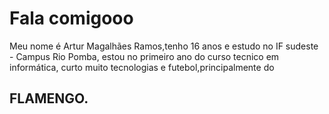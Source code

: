 # Fala comigooo
Meu nome é Artur Magalhães Ramos,tenho 16 anos e estudo no IF sudeste - Campus Rio Pomba, estou no primeiro ano do curso tecnico em informática, curto muito tecnologias e futebol,principalmente do <h2>FLAMENGO.</h2>
